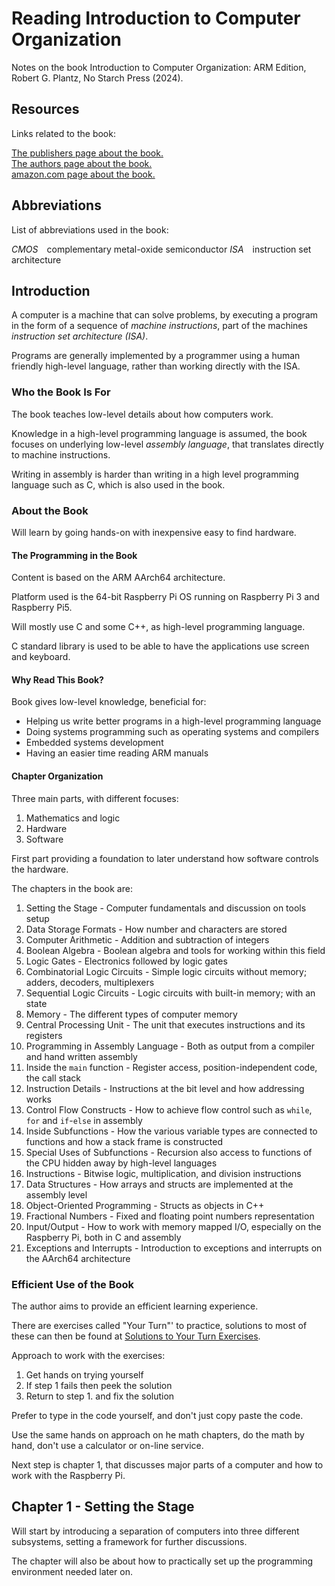 # Reading Introduction to Computer Organization

Notes on the book Introduction to Computer Organization: ARM Edition, Robert G. Plantz, No Starch Press (2024).

## Resources

Links related to the book:

[The publishers page about the book.](https://nostarch.com/introcomputerorgforarm)  
[The authors page about the book.](https://rgplantz.github.io/itco_ARM/)  
[amazon.com page about the book.](https://www.amazon.com/Introduction-Computer-Organization-Robert-Plantz/dp/1718502745)  


## Abbreviations

List of abbreviations used in the book:

*CMOS*&#x2003;complementary metal-oxide semiconductor
*ISA*&#x2003;instruction set architecture  

## Introduction

A computer is a machine that can solve problems, by executing a program in the form of a sequence of *machine instructions*, part of the machines *instruction set architecture (ISA)*.

Programs are generally implemented by a programmer using a human friendly high-level language, rather than working directly with the ISA.

### Who the Book Is For

The book teaches low-level details about how computers work.

Knowledge in a high-level programming language is assumed, the book focuses on underlying low-level *assembly language*, that translates directly to machine instructions.

Writing in assembly is harder than writing in a high level programming language such as C, which is also used in the book.

### About the Book

Will learn by going hands-on with inexpensive easy to find hardware.

#### The Programming in the Book

Content is based on the ARM AArch64 architecture.

Platform used is the 64-bit Raspberry Pi OS running on Raspberry Pi 3 and Raspberry Pi5.

Will mostly use C and some C++, as high-level programming language.

C standard library is used to be able to have the applications use screen and keyboard.

#### Why Read This Book?

Book gives low-level knowledge, beneficial for:

- Helping us write better programs in a high-level programming language
- Doing systems programming such as operating systems and compilers
- Embedded systems development
- Having an easier time reading ARM manuals

#### Chapter Organization

Three main parts, with different focuses:

1. Mathematics and logic
2. Hardware
3. Software

First part providing a foundation to later understand how software controls the hardware.

The chapters in the book are:

1. Setting the Stage - Computer fundamentals and discussion on tools setup
2. Data Storage Formats - How number and characters are stored
3. Computer Arithmetic - Addition and subtraction of integers
4. Boolean Algebra - Boolean algebra and tools for working within this field
5. Logic Gates - Electronics followed by logic gates
6. Combinatorial Logic Circuits - Simple logic circuits without memory; adders, decoders, multiplexers
7. Sequential Logic Circuits - Logic circuits with built-in memory; with an state
8. Memory - The different types of computer memory
9. Central Processing Unit - The unit that executes instructions and its registers
10. Programming in Assembly Language - Both as output from a compiler and hand written assembly
11. Inside the `main` function - Register access, position-independent code, the call stack
12. Instruction Details - Instructions at the bit level and how addressing works
13. Control Flow Constructs - How to achieve flow control such as `while`, `for` and `if`-`else` in assembly
14. Inside Subfunctions - How the various variable types are connected to functions and how a stack frame is constructed
15. Special Uses of Subfunctions - Recursion also access to functions of the CPU hidden away by high-level languages
16. Instructions - Bitwise logic, multiplication, and division instructions
17. Data Structures - How arrays and structs are implemented at the assembly level
18. Object-Oriented Programming - Structs as objects in C++
19. Fractional Numbers - Fixed and floating point numbers representation
20. Input/Output - How to work with memory mapped I/O, especially on the Raspberry Pi, both in C and assembly
21. Exceptions and Interrupts - Introduction to exceptions and interrupts on the AArch64 architecture

### Efficient Use of the Book

The author aims to provide an efficient learning experience.

There are exercises called "Your Turn"' to practice, solutions to most of these can then be found at [Solutions to Your Turn Exercises](https://rgplantz.github.io/itco_ARM/).

Approach to work with the exercises:

1. Get hands on trying yourself
2. If step 1 fails then peek the solution
3. Return to step 1. and fix the solution

Prefer to type in the code yourself, and don't just copy paste the code.

Use the same hands on approach on he math chapters, do the math by hand, don't use a calculator or on-line service.

Next step is chapter 1, that discusses major parts of a computer and how to work with the Raspberry Pi.

## Chapter 1 - Setting the Stage

Will start by introducing a separation of computers into three different subsystems, setting a framework for further discussions.

The chapter will also be about how to practically set up the programming environment needed later on.